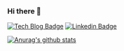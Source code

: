 ### Hi there 👋

[![Tech Blog Badge](http://img.shields.io/badge/-Tech%20blog-black?style=flat-square&logo=github&link=https://2gunsu.github.io/)](https://2gunsu.github.io/)
[![Linkedin Badge](https://img.shields.io/badge/-LinkedIn-blue?style=flat-square&logo=Linkedin&logoColor=white&link=https://www.linkedin.com/in/geonsoo-lee-a97045203/)](https://www.linkedin.com/in/geonsoo-lee-a97045203/)

[![Anurag's github stats](https://github-readme-stats.vercel.app/api?username=2gunsu)](https://github.com/anuraghazra/github-readme-stats)

<!--
**2gunsu/2gunsu** is a ✨ _special_ ✨ repository because its `README.md` (this file) appears on your GitHub profile.

Here are some ideas to get you started:

- 🔭 I’m currently working on ...
- 🌱 I’m currently learning ...
- 👯 I’m looking to collaborate on ...
- 🤔 I’m looking for help with ...
- 💬 Ask me about ...
- 📫 How to reach me: ...
- 😄 Pronouns: ...
- ⚡ Fun fact: ...
-->
